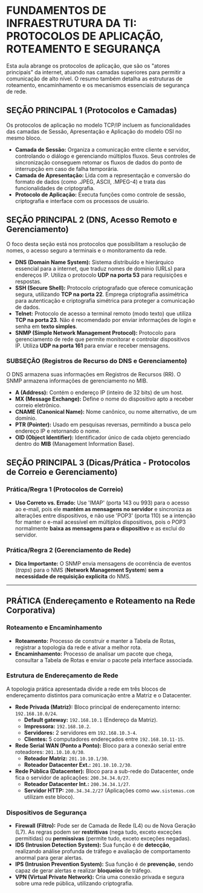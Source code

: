 # FUNDAMENTOS DE INFRAESTRUTURA DA TI: PROTOCOLOS DE APLICAÇÃO, ROTEAMENTO E SEGURANÇA

Esta aula abrange os protocolos de aplicação, que são os "atores principais" da internet, atuando nas camadas superiores para permitir a comunicação de alto nível. O resumo também detalha as estruturas de roteamento, encaminhamento e os mecanismos essenciais de segurança de rede.

## SEÇÃO PRINCIPAL 1 (Protocolos e Camadas)
Os protocolos de aplicação no modelo TCP/IP incluem as funcionalidades das camadas de Sessão, Apresentação e Aplicação do modelo OSI no mesmo bloco.

* **Camada de Sessão:** Organiza a comunicação entre cliente e servidor, controlando o diálogo e gerenciando múltiplos fluxos. Seus controles de sincronização conseguem retomar os fluxos de dados do ponto de interrupção em caso de falha temporária.
* **Camada de Apresentação:** Lida com a representação e conversão do formato de dados (como .JPEG, ASCII, .MPEG-4) e trata das funcionalidades de criptografia.
* **Protocolo de Aplicação:** Executa funções como controle de sessão, criptografia e interface com os processos de usuário.

## SEÇÃO PRINCIPAL 2 (DNS, Acesso Remoto e Gerenciamento)
O foco desta seção está nos protocolos que possibilitam a resolução de nomes, o acesso seguro a terminais e o monitoramento da rede.

* **DNS (Domain Name System):** Sistema distribuído e hierárquico essencial para a internet, que traduz nomes de domínio (URLs) para endereços IP. Utiliza o protocolo **UDP na porta 53** para requisições e respostas.
* **SSH (Secure Shell):** Protocolo criptografado que oferece comunicação segura, utilizando **TCP na porta 22**. Emprega criptografia assimétrica para autenticação e criptografia simétrica para proteger a comunicação de dados.
* **Telnet:** Protocolo de acesso a terminal remoto (modo texto) que utiliza **TCP na porta 23**. Não é recomendado por enviar informações de login e senha em **texto simples**.
* **SNMP (Simple Network Management Protocol):** Protocolo para gerenciamento de rede que permite monitorar e controlar dispositivos IP. Utiliza **UDP na porta 161** para enviar e receber mensagens.

### SUBSEÇÃO (Registros de Recurso do DNS e Gerenciamento)
O DNS armazena suas informações em Registros de Recursos (RR). O SNMP armazena informações de gerenciamento no MIB.

* **A (Address):** Contém o endereço IP (inteiro de 32 bits) de um host.
* **MX (Message Exchange):** Define o nome do dispositivo apto a receber correio eletrônico.
* **CNAME (Canonical Name):** Nome canônico, ou nome alternativo, de um domínio.
* **PTR (Pointer):** Usado em pesquisas reversas, permitindo a busca pelo endereço IP e retornando o nome.
* **OID (Object Identifier):** Identificador único de cada objeto gerenciado dentro do **MIB** (Management Information Base).

## SEÇÃO PRINCIPAL 3 (Dicas/Prática - Protocolos de Correio e Gerenciamento)

### Prática/Regra 1 (Protocolos de Correio)
* **Uso Correto vs. Errado:** Use 'IMAP' (porta 143 ou 993) para o acesso ao e-mail, pois ele **mantém as mensagens no servidor** e sincroniza as alterações entre dispositivos, e não use 'POP3' (porta 110) se a intenção for manter o e-mail acessível em múltiplos dispositivos, pois o POP3 normalmente **baixa as mensagens para o dispositivo** e as exclui do servidor.

### Prática/Regra 2 (Gerenciamento de Rede)
* **Dica Importante:** O SNMP envia mensagens de ocorrência de eventos (*traps*) para o NMS (**Network Management System**) **sem a necessidade de requisição explícita** do NMS.

---

## PRÁTICA (Endereçamento e Roteamento na Rede Corporativa)

### Roteamento e Encaminhamento
* **Roteamento:** Processo de construir e manter a Tabela de Rotas, registrar a topologia da rede e ativar a melhor rota.
* **Encaminhamento:** Processo de analisar um pacote que chega, consultar a Tabela de Rotas e enviar o pacote pela interface associada.

### Estrutura de Endereçamento de Rede
A topologia prática apresentada divide a rede em três blocos de endereçamento distintos para comunicação entre a Matriz e o Datacenter.

* **Rede Privada (Matriz):** Bloco principal de endereçamento interno: `192.168.10.0/24`.
    * **Default gateway:** `192.168.10.1` (Endereço da Matriz).
    * **Impressora:** `192.168.10.2`.
    * **Servidores:** 2 servidores em `192.168.10.3-4`.
    * **Clientes:** 5 computadores endereçados entre `192.168.10.11-15`.
* **Rede Serial WAN (Ponto a Ponto):** Bloco para a conexão serial entre roteadores: `201.10.10.0/30`.
    * **Roteador Matriz:** `201.10.10.1/30`.
    * **Roteador Datacenter Ext.:** `201.10.10.2/30`.
* **Rede Pública (Datacenter):** Bloco para a sub-rede do Datacenter, onde fica o servidor de aplicações: `200.34.34.0/27`.
    * **Roteador Datacenter Int.:** `200.34.34.1/27`.
    * **Servidor HTTP:** `200.34.34.2/27` (Aplicações como `www.sistemas.com` utilizam este bloco).

### Dispositivos de Segurança
* **Firewall (Filtro):** Pode ser de Camada de Rede (L4) ou de Nova Geração (L7). As regras podem ser **restritivas** (nega tudo, exceto exceções permitidas) ou **permissivas** (permite tudo, exceto exceções negadas).
* **IDS (Intrusion Detection System):** Sua função é de **detecção**, realizando análise profunda de tráfego e avaliação de comportamento anormal para gerar alertas.
* **IPS (Intrusion Prevention System):** Sua função é de **prevenção**, sendo capaz de gerar alertas e realizar **bloqueios** de tráfego.
* **VPN (Virtual Private Network):** Cria uma conexão privada e segura sobre uma rede pública, utilizando criptografia.
